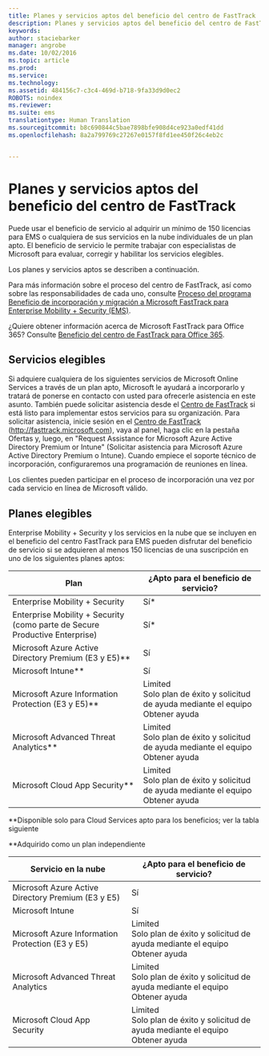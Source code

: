 ```yaml
---
title: Planes y servicios aptos del beneficio del centro de FastTrack
description: Planes y servicios aptos del beneficio del centro de FastTrack
keywords: 
author: staciebarker
manager: angrobe
ms.date: 10/02/2016
ms.topic: article
ms.prod: 
ms.service: 
ms.technology: 
ms.assetid: 484156c7-c3c4-469d-b718-9fa33d9d0ec2
ROBOTS: noindex
ms.reviewer: 
ms.suite: ems
translationtype: Human Translation
ms.sourcegitcommit: b8c690844c5bae7898bfe908d4ce923a0edf41dd
ms.openlocfilehash: 8a2a799769c27267e0157f8fd1ee450f26c4eb2c


---
```


# Planes y servicios aptos del beneficio del centro de FastTrack
Puede usar el beneficio de servicio al adquirir un mínimo de 150 licencias para EMS o cualquiera de sus servicios en la nube individuales de un plan apto. El beneficio de servicio le permite trabajar con especialistas de Microsoft para evaluar, corregir y habilitar los servicios elegibles.

Los planes y servicios aptos se describen a continuación.

Para más información sobre el proceso del centro de FastTrack, así como sobre las responsabilidades de cada uno, consulte [Proceso del programa Beneficio de incorporación y migración a Microsoft FastTrack para Enterprise Mobility + Security (EMS)](fasttrack-center-benefit-process-for-enterprise-mobility-suite-ems.md).

¿Quiere obtener información acerca de Microsoft FastTrack para Office 365? Consulte [Beneficio del centro de FastTrack para Office 365](https://technet.microsoft.com/library/office-365-onboarding-benefit.aspx).

## Servicios elegibles
Si adquiere cualquiera de los siguientes servicios de Microsoft Online Services a través de un plan apto, Microsoft le ayudará a incorporarlo y tratará de ponerse en contacto con usted para ofrecerle asistencia en este asunto. También puede solicitar asistencia desde el [Centro de FastTrack](http://fasttrack.microsoft.com/) si está listo para implementar estos servicios para su organización. Para solicitar asistencia, inicie sesión en el [Centro de FastTrack](http://fasttrack.microsoft.com/) (http://fasttrack.microsoft.com), vaya al panel, haga clic en la pestaña Ofertas y, luego, en "Request Assistance for Microsoft Azure Active Directory Premium or Intune" (Solicitar asistencia para Microsoft Azure Active Directory Premium o Intune). Cuando empiece el soporte técnico de incorporación, configuraremos una programación de reuniones en línea.

Los clientes pueden participar en el proceso de incorporación una vez por cada servicio en línea de Microsoft válido.

## Planes elegibles
Enterprise Mobility + Security y los servicios en la nube que se incluyen en el beneficio del centro FastTrack para EMS pueden disfrutar del beneficio de servicio si se adquieren al menos 150 licencias de una suscripción en uno de los siguientes planes aptos:

|Plan|¿Apto para el beneficio de servicio?|
|--------|-------------------------------------|
|Enterprise Mobility + Security|Sí*|
|Enterprise Mobility + Security (como parte de Secure Productive Enterprise)|Sí*|
|Microsoft Azure Active Directory Premium (E3 y E5)**|Sí|
|Microsoft Intune**|Sí|
|Microsoft Azure Information Protection (E3 y E5)**|Limited</br>Solo plan de éxito y solicitud de ayuda mediante el equipo Obtener ayuda|
|Microsoft Advanced Threat Analytics**|Limited</br>Solo plan de éxito y solicitud de ayuda mediante el equipo Obtener ayuda|
|Microsoft Cloud App Security**|Limited</br>Solo plan de éxito y solicitud de ayuda mediante el equipo Obtener ayuda|

**Disponible solo para Cloud Services apto para los beneficios; ver la tabla siguiente

**Adquirido como un plan independiente

|Servicio en la nube|¿Apto para el beneficio de servicio?|
|--------|-------------------------------------|
|Microsoft Azure Active Directory Premium (E3 y E5)|Sí|
|Microsoft Intune|Sí|
|Microsoft Azure Information Protection (E3 y E5)|Limited</br>Solo plan de éxito y solicitud de ayuda mediante el equipo Obtener ayuda|
|Microsoft Advanced Threat Analytics|Limited</br>Solo plan de éxito y solicitud de ayuda mediante el equipo Obtener ayuda|
|Microsoft Cloud App Security|Limited</br>Solo plan de éxito y solicitud de ayuda mediante el equipo Obtener ayuda|


<!--HONumber=Oct16_HO3-->


